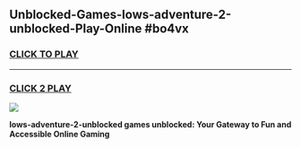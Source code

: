 
## Unblocked-Games-lows-adventure-2-unblocked-Play-Online #bo4vx
<h3>
<a href="https://news.freeplayer.one?title=lows-adventure-2-unblocked&ref=3">CLICK TO PLAY</a></h3>
<hr>

<h3>
<a href="https://news.freeplayer.one?title=lows-adventure-2-unblocked&ref=3">CLICK 2 PLAY</a>
  
</h3>

<a href="https://news.freeplayer.one?title=lows-adventure-2-unblocked&ref=3"><img src="https://clearcache.store/games.png"></a>


**lows-adventure-2-unblocked games unblocked: Your Gateway to Fun and Accessible Online Gaming**
